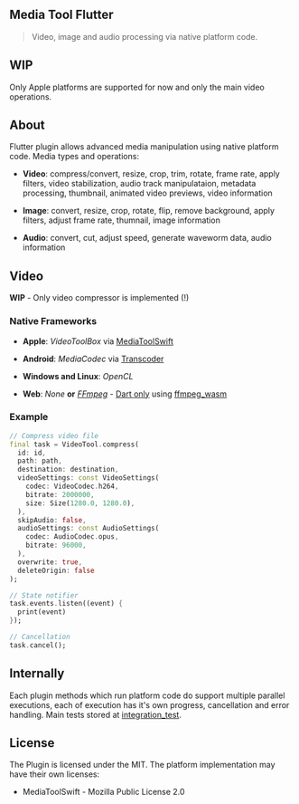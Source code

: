 ## Media Tool Flutter

> Video, image and audio processing via native platform code.

## WIP

Only Apple platforms are supported for now and only the main video operations.

## About

Flutter plugin allows advanced media manipulation using native platform code. Media types and operations:
- **Video**: compress/convert, resize, crop, trim, rotate, frame rate, apply filters, video stabilization, audio track manipulataion, metadata processing, thumbnail, animated video previews, video information

- **Image**: convert, resize, crop, rotate, flip, remove background, apply filters, adjust frame rate, thumnail, image information

- **Audio**: convert, cut, adjust speed, generate waveworm data, audio information

## Video

**WIP** - Only video compressor is implemented (!)

### Native Frameworks

- **Apple**: _VideoToolBox_ via [MediaToolSwift](https://github.com/starkdmi/MediaToolSwift)

- **Android**: _MediaCodec_ via [Transcoder](https://github.com/natario1/Transcoder)

- **Windows and Linux**: _OpenCL_

- **Web**:  _None_ **or** _[FFmpeg](https://github.com/ffmpegwasm/ffmpeg.wasm)_ - [Dart only](https://docs.flutter.dev/development/packages-and-plugins/developing-packages#dart-only-platform-implementations) using [ffmpeg_wasm](https://pub.dev/packages/ffmpeg_wasm)

### Example

```Dart
// Compress video file
final task = VideoTool.compress(
  id: id,
  path: path,
  destination: destination,
  videoSettings: const VideoSettings(
    codec: VideoCodec.h264,
    bitrate: 2000000,
    size: Size(1280.0, 1280.0),
  ),
  skipAudio: false,
  audioSettings: const AudioSettings(
    codec: AudioCodec.opus, 
    bitrate: 96000, 
  ),
  overwrite: true,
  deleteOrigin: false
);

// State notifier
task.events.listen((event) { 
  print(event)
});

// Cancellation
task.cancel();
```

## Internally

Each plugin methods which run platform code do support multiple parallel executions, each of execution has it's own progress, cancellation and error handling. Main tests stored at [integration_test](media_tool/example/integration_test/).

## License

The Plugin is licensed under the MIT. The platform implementation may have their own licenses:
- MediaToolSwift - Mozilla Public License 2.0